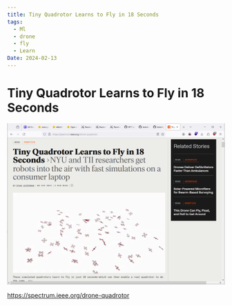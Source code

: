 ```yaml
---
title: Tiny Quadrotor Learns to Fly in 18 Seconds
tags:
  - Ml
  - drone
  - fly
  - Learn
Date: 2024-02-13
---
```

# Tiny Quadrotor Learns to Fly in 18 Seconds

![](../_asset/2024-02-10_droneFylLearnung18s_image_1.png)

 https://spectrum.ieee.org/drone-quadrotor






